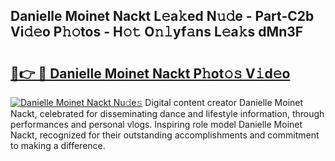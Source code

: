 ## Danielle Moinet Nackt L𝚎a𝚔ed N𝚞𝚍e - Part-C2b Vi𝚍𝚎o P𝚑𝚘tos - H𝚘𝚝 O𝚗𝚕yf𝚊ns L𝚎a𝚔s dMn3F

# <h2><a href="http://kf47kk6.oniu.top/?m=Danielle+Moinet+Nackt">🔗👉 🔴 Danielle Moinet Nackt P𝚑ot𝚘𝚜 V𝚒d𝚎o</a></h2>

[![Danielle Moinet Nackt Nu𝚍e𝚜](https://i.imgur.com/0qMVB7G.gif)](http://kf47kk6.oniu.top/?m=Danielle+Moinet+Nackt)
Digital content creator Danielle Moinet Nackt, celebrated for disseminating dance and lifestyle information, through performances and personal vlogs. Inspiring role model Danielle Moinet Nackt, recognized for their outstanding accomplishments and commitment to making a difference.  
